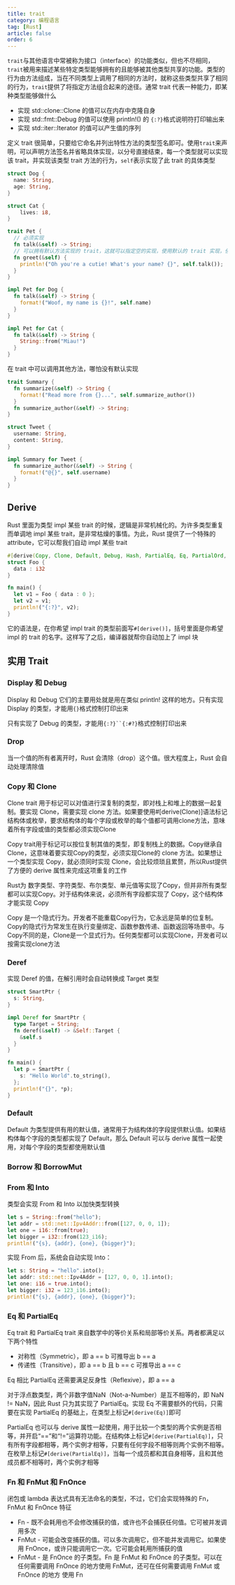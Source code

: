 ```yaml
---
title: trait
category: 编程语言
tag: [Rust]
article: false
order: 6
---
```


`trait`与其他语⾔中常被称为接口（interface）的功能类似，但也不尽相同，`trait`被用来描述某些特定类型能够拥有的且能够被其他类型共享的功能。类型的行为由方法组成，当在不同类型上调用了相同的方法时，就称这些类型共享了相同的行为，`trait`提供了将指定方法组合起来的途径。通常 trait 代表一种能力，即某种类型能够做什么

+ 实现 std::clone::Clone 的值可以在内存中克隆自身
+ 实现 std::fmt::Debug 的值可以使用 println!() 的 `{:?}`格式说明符打印输出来
+ 实现 std::iter::Iterator 的值可以产生值的序列

定义 trait 很简单，只要给它命名并列出特性方法的类型签名即可。使用`trait`来声明，可以声明方法签名并省略具体实现，以分号直接结束，每一个类型就可以实现该 trait，并实现该类型 trait 方法的行为，`self`表示实现了此 trait 的具体类型

```rust
struct Dog {
  name: String,
  age: String,
}

struct Cat {
    lives: i8,
}

trait Pet {
  // 必须实现
  fn talk(&self) -> String;
  // 可以拥有默认方法实现的 trait，这就可以指定空的实现，使用默认的 trait 实现，但也不会影响已有的实现，实现了重载
  fn greet(&self) {
    println!("Oh you're a cutie! What's your name? {}", self.talk());
  }
}

impl Pet for Dog {
  fn talk(&self) -> String {
    format!("Woof, my name is {}!", self.name)
  }
}

impl Pet for Cat {
  fn talk(&self) -> String {
    String::from("Miau!")
  }
}
```

在 trait 中可以调用其他方法，哪怕没有默认实现

```rust
trait Summary {
  fn summarize(&self) -> String {
    format!("Read more from {}...", self.summarize_author())
  }
  fn summarize_author(&self) -> String;
}

struct Tweet {
  username: String,
  content: String,
}

impl Summary for Tweet {
  fn summarize_author(&self) -> String {
    format!("@{}", self.username)
  }
}
```

## Derive

Rust 里面为类型 impl 某些 trait 的时候，逻辑是非常机械化的。为许多类型重复而单调地 impl 某些 trait，是非常枯燥的事情。为此，Rust 提供了一个特殊的 attribute，它可以帮我们自动 impl 某些 trait

```rust
#[derive(Copy, Clone, Default, Debug, Hash, PartialEq, Eq, PartialOrd, Ord)]
struct Foo {
  data : i32
}

fn main() {
  let v1 = Foo { data : 0 };
  let v2 = v1;
  println!("{:?}", v2);
}
```

它的语法是，在你希望 impl trait 的类型前面写`#[derive()]`，括号里面是你希望 impl 的 trait 的名字。这样写了之后，编译器就帮你自动加上了 impl 块

## 实用 Trait

### Display 和 Debug

Display 和 Debug 它们的主要用处就是用在类似 println! 这样的地方。只有实现 Display 的类型，才能用`{}`格式控制打印出来

只有实现了 Debug 的类型，才能用`{:?}``{:#?}`格式控制打印出来

### Drop

当一个值的所有者离开时，Rust 会清除（drop）这个值。很大程度上，Rust 会自动处理清除值

### Copy 和 Clone

Clone trait 用于标记可以对值进行深复制的类型，即对栈上和堆上的数据一起复制。要实现 Clone，需要实现 clone 方法。如果要使用#[derive(Clone)]语法标记结构体或枚举，要求结构体的每个字段或枚举的每个值都可调用clone方法，意味着所有字段或值的类型都必须实现Clone

Copy trait用于标记可以按位复制其值的类型，即复制栈上的数据。Copy继承自Clone，这意味着要实现Copy的类型，必须实现Clone的 clone 方法。如果想让一个类型实现 Copy，就必须同时实现 Clone，会比较烦琐且累赘，所以Rust提供了方便的 derive 属性来完成这项重复的工作

Rust为 数字类型、字符类型、布尔类型、单元值等实现了Copy，但并非所有类型都可以实现Copy。对于结构体来说，必须所有字段都实现了 Copy，这个结构体才能实现 Copy

Copy 是一个隐式行为。开发者不能重载Copy行为，它永远是简单的位复制。Copy的隐式行为常发生在执行变量绑定、函数参数传递、函数返回等场景中。与Copy不同的是，Clone是一个显式行为。任何类型都可以实现Clone，开发者可以按需实现clone方法

### Deref

实现 Deref 的值，在解引用时会自动转换成 Target 类型

```rust
struct SmartPtr {
  s: String,
}

impl Deref for SmartPtr {
  type Target = String;
  fn deref(&self) -> &Self::Target {
    &self.s
  }
}

fn main() {
  let p = SmartPtr {
    s: "Hello World".to_string(),
  };
  println!("{}", *p);
}
```

### Default

Default 为类型提供有用的默认值，通常用于为结构体的字段提供默认值。如果结构体每个字段的类型都实现了 Default，那么 Default 可以与 derive 属性一起使用，对每个字段的类型都使用默认值

### Borrow 和 BorrowMut

### From 和 Into

类型会实现 From 和 Into 以加快类型转换

```rust
let s = String::from("hello");
let addr = std::net::Ipv4Addr::from([127, 0, 0, 1]);
let one = i16::from(true);
let bigger = i32::from(123_i16);
println!("{s}, {addr}, {one}, {bigger}");
```

实现 From 后，系统会自动实现 Into：

```rust
let s: String = "hello".into();
let addr: std::net::Ipv4Addr = [127, 0, 0, 1].into();
let one: i16 = true.into();
let bigger: i32 = 123_i16.into();
println!("{s}, {addr}, {one}, {bigger}");
```

### Eq 和 PartialEq

Eq trait 和 PartialEq trait 来自数学中的等价关系和局部等价关系。两者都满足以下两个特性

+ 对称性（Symmetric），即 a == b 可推导出 b == a
+ 传递性（Transitive），即 a == b 且 b == c 可推导出 a == c

Eq 相比 PartialEq 还需要满足反身性（Reflexive），即 a == a

对于浮点数类型，两个非数字值NaN（Not-a-Number）是互不相等的，即 NaN != NaN，因此 Rust 只为其实现了 PartialEq。实现 Eq 不需要额外的代码，只需要在实现 PartialEq 的基础上，在类型上标记`#[derive(Eq)]`即可

PartialEq 也可以与 derive 属性一起使用，用于比较一个类型的两个实例是否相等，并开启“==”和“!=”运算符功能。在结构体上标记`#[derive(PartialEq)]`，只有所有字段都相等，两个实例才相等，只要有任何字段不相等则两个实例不相等。在枚举上标记`#[derive(PartialEq)]`，当每一个成员都和其自身相等，且和其他成员都不相等时，两个实例才相等

### Fn 和 FnMut 和 FnOnce

闭包或 lambda 表达式具有无法命名的类型，不过，它们会实现特殊的 Fn， FnMut 和 FnOnce 特征

+ Fn - 既不会耗用也不会修改捕获的值，或许也不会捕获任何值。它可被并发调用多次
+ FnMut - 可能会改变捕获的值。可以多次调用它，但不能并发调用它。如果使用 FnOnce，或许只能调用它一次。它可能会耗用所捕获的值
+ FnMut - 是 FnOnce 的子类型。Fn 是 FnMut 和 FnOnce 的子类型。可以在任何需要调用 FnOnce 的地方使用 FnMut，还可在任何需要调用 FnMut 或 FnOnce 的地方 使用 Fn
